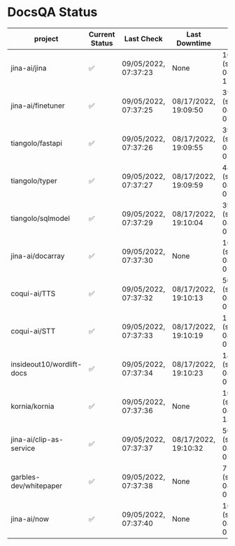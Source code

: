 # DocsQA Status

|         project         |Current Status|     Last Check     |   Last Downtime    |              % Uptime               |
|-------------------------|--------------|--------------------|--------------------|-------------------------------------|
|jina-ai/jina             |✅            |09/05/2022, 07:37:23|None                |100.000 (since 08/29/2022, 11:24:14) |
|jina-ai/finetuner        |✅            |09/05/2022, 07:37:25|08/17/2022, 19:09:50|3927.918 (since 08/15/2022, 07:09:42)|
|tiangolo/fastapi         |✅            |09/05/2022, 07:37:26|08/17/2022, 19:09:55|3925.857 (since 08/15/2022, 07:09:42)|
|tiangolo/typer           |✅            |09/05/2022, 07:37:27|08/17/2022, 19:09:59|4829.309 (since 08/15/2022, 07:09:42)|
|tiangolo/sqlmodel        |✅            |09/05/2022, 07:37:29|08/17/2022, 19:10:04|3990.576 (since 08/15/2022, 07:09:42)|
|jina-ai/docarray         |✅            |09/05/2022, 07:37:30|None                |100.000 (since 08/24/2022, 01:39:12) |
|coqui-ai/TTS             |✅            |09/05/2022, 07:37:32|08/17/2022, 19:10:13|5064.470 (since 08/15/2022, 07:09:42)|
|coqui-ai/STT             |✅            |09/05/2022, 07:37:33|08/17/2022, 19:10:19|1589.940 (since 08/15/2022, 07:09:42)|
|insideout10/wordlift-docs|✅            |09/05/2022, 07:37:34|08/17/2022, 19:10:23|1404.127 (since 08/15/2022, 07:09:42)|
|kornia/kornia            |✅            |09/05/2022, 07:37:36|None                |100.000 (since 08/30/2022, 13:49:49) |
|jina-ai/clip-as-service  |✅            |09/05/2022, 07:37:37|08/17/2022, 19:10:32|5050.060 (since 08/15/2022, 07:09:42)|
|garbles-dev/whitepaper   |✅            |09/05/2022, 07:37:38|None                |77.462 (since 08/24/2022, 01:39:12)  |
|jina-ai/now              |✅            |09/05/2022, 07:37:40|None                |100.000 (since 08/24/2022, 01:39:12) |
